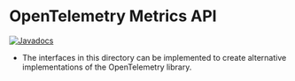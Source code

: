 # OpenTelemetry Metrics API

[![Javadocs][javadoc-image]][javadoc-url]

* The interfaces in this directory can be implemented to create alternative
  implementations of the OpenTelemetry library.

[javadoc-image]: https://www.javadoc.io/badge/io.opentelemetry/opentelemetry-api-metrics.svg
[javadoc-url]: https://www.javadoc.io/doc/io.opentelemetry/opentelemetry-api-metrics
